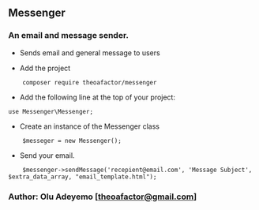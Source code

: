 ## Messenger
### An email and message sender.

- Sends email and general message to users 



- Add the project 

```
	composer require theoafactor/messenger
```

- Add the following line at the top of your project:

```
use Messenger\Messenger;
```

- Create an instance of the Messenger class

```
	$messeger = new Messenger();
``` 

- Send your email.

```
	$messenger->sendMessage('recepient@email.com', 'Message Subject', $extra_data_array, "email_template.html");
```

### Author: Olu Adeyemo [theoafactor@gmail.com]
